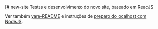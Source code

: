 [# new-site
Testes e desenvolvimento do novo site, baseado em ReacJS

Ver também [yarn-README](yarn-README.md) e instruções de [preparo do localhost com NodeJS](https://github.com/AddressForAll/suporte/blob/master/docs/pt/nodejs.md).

